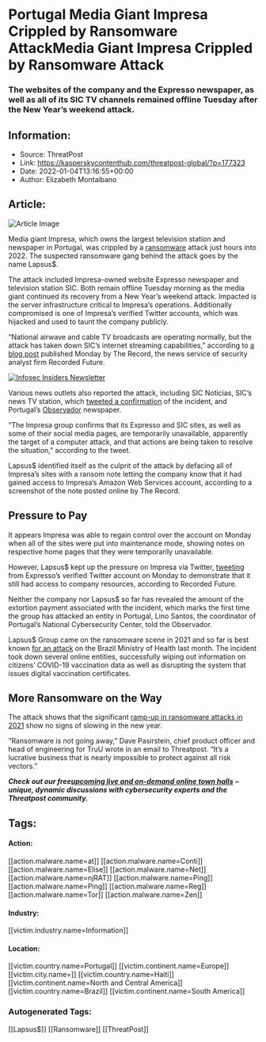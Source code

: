 # Portugal Media Giant Impresa Crippled by Ransomware AttackMedia Giant Impresa Crippled by Ransomware Attack
### The websites of the company and the Expresso newspaper, as well as all of its SIC TV channels remained offline Tuesday after the New Year’s weekend attack.

## Information:
+ Source: ThreatPost
+ Link: https://kasperskycontenthub.com/threatpost-global/?p=177323
+ Date: 2022-01-04T13:16:55+00:00
+ Author: Elizabeth Montalbano


## Article:
![Article Image](https://media.threatpost.com/wp-content/uploads/sites/103/2021/12/08094345/ransomware-e1638974638687.jpg)

Media giant Impresa, which owns the largest television station and newspaper in Portugal, was crippled by a [ransomware](https://threatpost.com/conti-ransomware-gang-has-full-log4shell-attack-chain/177173/) attack just hours into 2022. The suspected ransomware gang behind the attack goes by the name Lapsus$.


The attack included Impresa-owned website Expresso newspaper and television station SIC. Both remain offline Tuesday morning as the media giant continued its recovery from a New Year’s weekend attack. Impacted is the server infrastructure critical to Impresa’s operations. Additionally compromised is one of Impresa’s verified Twitter accounts, which was hijacked and used to taunt the company publicly.


“National airwave and cable TV broadcasts are operating normally, but the attack has taken down SIC’s internet streaming capabilities,” according to [a blog post](https://therecord.media/lapsus-ransomware-gang-hits-sic-portugals-largest-tv-channel/) published Monday by The Record, the news service of security analyst firm Recorded Future.  

[![Infosec Insiders Newsletter](https://media.threatpost.com/wp-content/uploads/sites/103/2021/07/10165815/infosec_insiders_in_article_promo.png)](https://threatpost.com/infosec-insider-subscription-page/?utm_source=ART&utm_medium=ART&utm_campaign=InfosecInsiders_Newsletter_Promo/)


Various news outlets also reported the attack, including SIC Noticias, SIC’s news TV station, which [tweeted a confirmation](https://twitter.com/search?q=SIC&src=typed_query) of the incident, and Portugal’s [Observador](https://observador.pt/2022/01/02/sites-do-jornal-expresso-e-da-sic-hackeados-com-pedidos-de-resgate-pelos-piratas-informaticos/) newspaper.


“The Impresa group confirms that its Expresso and SIC sites, as well as some of their social media pages, are temporarily unavailable, apparently the target of a computer attack, and that actions are being taken to resolve the situation,” according to the tweet.


Lapsus$ identified itself as the culprit of the attack by defacing all of Impresa’s sites with a ransom note letting the company know that it had gained access to Impresa’s Amazon Web Services account, according to a screenshot of the note posted online by The Record.


**Pressure to Pay**
-------------------


It appears Impresa was able to regain control over the account on Monday when all of the sites were put into maintenance mode, showing notes on respective home pages that they were temporarily unavailable.


However, Lapsus$ kept up the pressure on Impresa via Twitter, [tweeting](https://twitter.com/S0ufi4n3/status/1478287022586531843) from Expresso’s verified Twitter account on Monday to demonstrate that it still had access to company resources, according to Recorded Future.


Neither the company nor Lapsus$ so far has revealed the amount of the extortion payment associated with the incident, which marks the first time the group has attacked an entity in Portugal, Lino Santos, the coordinator of Portugal’s National Cybersecurity Center, told the Observador.


Lapsus$ Group came on the ransomware scene in 2021 and so far is best known [for an attack](https://www.zdnet.com/article/brazilian-ministry-of-health-suffers-cyberattack-and-covid-19-vaccination-data-vanishes/) on the Brazil Ministry of Health last month. The incident took down several online entities, successfully wiping out information on citizens’ COVID-19 vaccination data as well as disrupting the system that issues digital vaccination certificates.


**More Ransomware on the Way**
------------------------------


The attack shows that the significant [ramp-up in ransomware attacks in 2021](https://threatpost.com/ransomware-volumes-record-highs-2021/168327/) show no signs of slowing in the new year.


“Ransomware is not going away,” Dave Pasirstein, chief product officer and head of engineering for TruU wrote in an email to Threatpost. “It’s a lucrative business that is nearly impossible to protect against all risk vectors.”


***Check out our free***[***upcoming live and on-demand online town halls***](https://threatpost.com/category/webinars/) ***– unique, dynamic discussions with cybersecurity experts and the Threatpost community.***





## Tags:

#### Action:
[[action.malware.name=at]] [[action.malware.name=Conti]] [[action.malware.name=Elise]] [[action.malware.name=Net]] [[action.malware.name=njRAT]] [[action.malware.name=Ping]] [[action.malware.name=Ping]] [[action.malware.name=Reg]] [[action.malware.name=Tor]] [[action.malware.name=Zen]]

#### Industry:
[[victim.industry.name=Information]]

#### Location:
[[victim.country.name=Portugal]] [[victim.continent.name=Europe]] [[victim.city.name=]] [[victim.country.name=Haiti]] [[victim.continent.name=North and Central America]] [[victim.country.name=Brazil]] [[victim.continent.name=South America]]

### Autogenerated Tags:
[[Lapsus$]] [[Ransomware]] [[ThreatPost]]

